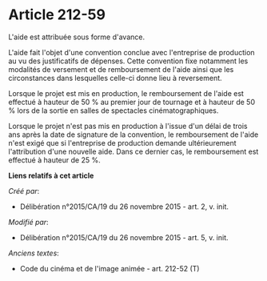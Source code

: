 # Article 212-59

L'aide est attribuée sous forme d'avance. 

L'aide fait l'objet d'une convention conclue avec l'entreprise de production au vu des justificatifs de dépenses. Cette
convention fixe notamment les modalités de versement et de remboursement de l'aide ainsi que les circonstances dans
lesquelles celle-ci donne lieu à reversement. 

Lorsque le projet est mis en production, le remboursement de l'aide est effectué à hauteur de 50 % au premier jour de
tournage et à hauteur de 50 % lors de la sortie en salles de spectacles cinématographiques. 

Lorsque le projet n'est pas mis en production à l'issue d'un délai de trois ans après la date de signature de la convention,
le remboursement de l'aide n'est exigé que si l'entreprise de production demande ultérieurement l'attribution d'une nouvelle
aide. Dans ce dernier cas, le remboursement est effectué à hauteur de 25 %.

**Liens relatifs à cet article**

_Créé par_:

  - Délibération n°2015/CA/19 du 26 novembre 2015 - art. 2, v. init.

_Modifié par_:

  - Délibération n°2015/CA/19 du 26 novembre 2015 - art. 5, v. init.

_Anciens textes_:

  - Code du cinéma et de l'image animée - art. 212-52 (T)

